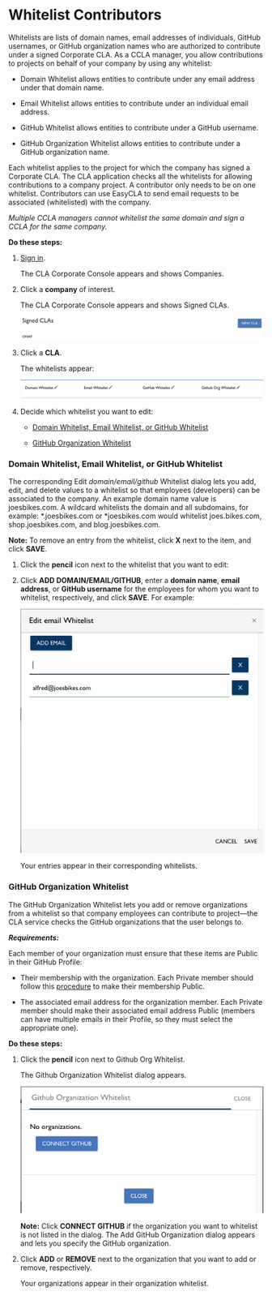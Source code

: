 # Whitelist Contributors

Whitelists are lists of domain names, email addresses of individuals, GitHub usernames, or GitHub organization names who are authorized to contribute under a signed Corporate CLA. As a CCLA manager, you allow contributions to projects on behalf of your company by using any whitelist:

* Domain Whitelist allows entities to contribute under any email address under that domain name.

* Email Whitelist allows entities to contribute under an individual email address.

* GitHub Whitelist allows entities to contribute under a GitHub username.

* GitHub Organization Whitelist allows entities to contribute under a GitHub organization name.

Each whitelist applies to the project for which the company has signed a Corporate CLA. The CLA application checks all the whitelists for allowing contributions to a company project. A contributor only needs to be on one whitelist. Contributors can use EasyCLA to send email requests to be associated (whitelisted) with the company.

*Multiple CCLA managers cannot whitelist the same domain and sign a CCLA for the same company.*

**Do these steps:**

1. [Sign in](Sign-In-to-the-CLA-Corporate-Console.md).

   The CLA Corporate Console appears and shows Companies.

1. Click a **company** of interest.

   The CLA Corporate Console appears and shows Signed CLAs.

   ![Signed CLAs](imgs/CLA-Signed-CLAs.png)

1. Click a **CLA**.

   The whitelists appear:

   ![Whitelists](imgs/CLA-Whitelists.png)

1. Decide which whitelist you want to edit:

    + [Domain Whitelist, Email Whitelist, or GitHub Whitelist](#domain-whitelist--email-whitelist--or-github-whitelist)

    + [GitHub Organization Whitelist](#github-organization-whitelist)

### Domain Whitelist, Email Whitelist, or GitHub Whitelist

The corresponding Edit *domain/email/github* Whitelist dialog lets you add, edit, and delete values to a whitelist so that employees (developers) can be associated to the company. An example domain name value is joesbikes.com. A wildcard whitelists the domain and all subdomains, for example: \*.joesbikes.com or *joesbikes.com would whitelist joes.bikes.com, shop.joesbikes.com, and blog.joesbikes.com.


**Note:** To remove an entry from the whitelist, click **X** next to the item, and click **SAVE**.

1. Click the **pencil** icon next to the whitelist that you want to edit:

1. Click **ADD DOMAIN/EMAIL/GITHUB**, enter a **domain name**, **email address**, or **GitHub username** for the employees for whom you want to whitelist, respectively, and  click **SAVE**. For example:

   ![Edit email Whitelist](imgs/CLA-Edit-email-Whitelist.png)

   Your entries appear in their corresponding whitelists.

### GitHub Organization Whitelist

The GitHub Organization Whitelist lets you add or remove organizations from a whitelist so that company employees can contribute to project—the CLA service checks the GitHub organizations that the user belongs to.

**_Requirements:_**

Each member of your organization must ensure that these items are Public in their GitHub Profile:

* Their membership with the organization. Each Private member should follow this [procedure](https://help.github.com/en/articles/publicizing-or-hiding-organization-membership) to make their membership Public.

* The associated email address for the organization member. Each Private member should make their associated email address Public (members can have multiple emails in their Profile, so they must select the appropriate one).

**Do these steps:**

1. Click the **pencil** icon next to Github Org Whitelist.

   The Github Organization Whitelist dialog appears.

   ![Github Organization Whitelist](imgs/CLA-GitHub-Organization-Whitelist-no-organizations.png)

   **Note:** Click **CONNECT GITHUB** if the organization you want to whitelist is not listed in the dialog. The Add GitHub Organization dialog appears and lets you specify the GitHub organization.

1. Click **ADD** or **REMOVE** next to the organization that you want to add or remove, respectively.

   Your organizations appear in their organization whitelist.